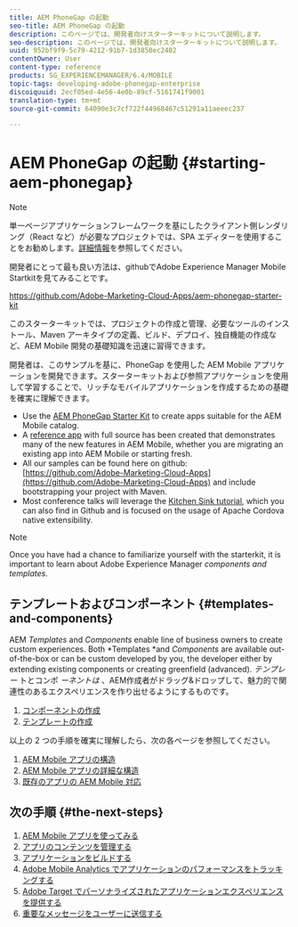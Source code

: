 ```yaml
---
title: AEM PhoneGap の起動
seo-title: AEM PhoneGap の起動
description: このページでは、開発者向けスターターキットについて説明します。
seo-description: このページでは、開発者向けスターターキットについて説明します。
uuid: 952bf9f9-5c79-4212-91b7-1d3850ec2402
contentOwner: User
content-type: reference
products: SG_EXPERIENCEMANAGER/6.4/MOBILE
topic-tags: developing-adobe-phonegap-enterprise
discoiquuid: 2ecf05ed-4e56-4e0b-89cf-5161741f9001
translation-type: tm+mt
source-git-commit: 64090e3c7cf722f44968467c51291a11aeeec237

---
```



# AEM PhoneGap の起動 {#starting-aem-phonegap}

>[!NOTE]
>
>単一ページアプリケーションフレームワークを基にしたクライアント側レンダリング（React など）が必要なプロジェクトでは、SPA エディターを使用することをお勧めします。[詳細情報](/help/sites-developing/spa-overview.md)を参照してください。

開発者にとって最も良い方法は、githubでAdobe Experience Manager Mobile Startkitを見てみることです。

https://github.com/Adobe-Marketing-Cloud-Apps/aem-phonegap-starter-kit

このスターターキットでは、プロジェクトの作成と管理、必要なツールのインストール、Maven アーキタイプの定義、ビルド、デプロイ、独自機能の作成など、AEM Mobile 開発の基礎知識を迅速に習得できます。

開発者は、このサンプルを基に、PhoneGap を使用した AEM Mobile アプリケーションを開発できます。スターターキットおよび参照アプリケーションを使用して学習することで、リッチなモバイルアプリケーションを作成するための基礎を確実に理解できます。

* Use the [AEM PhoneGap Starter Kit](https://github.com/Adobe-Marketing-Cloud-Apps/aem-phonegap-starter-kit) to create apps suitable for the AEM Mobile catalog.
* A [reference app](https://github.com/Adobe-Marketing-Cloud-Apps/aem-mobile-hybrid-reference) with full source has been created that demonstrates many of the new features in AEM Mobile, whether you are migrating an existing app into AEM Mobile or starting fresh.
* All our samples can be found here on github: [https://github.com/Adobe-Marketing-Cloud-Apps](https://github.com/Adobe-Marketing-Cloud-Apps) and include bootstrapping your project with Maven.
* Most conference talks will leverage the [Kitchen Sink tutorial](https://github.com/blefebvre/aem-phonegap-kitchen-sink), which you can also find in Github and is focused on the usage of Apache Cordova native extensibility.

>[!NOTE]
>
>Once you have had a chance to familiarize yourself with the starterkit, it is important to learn about Adobe Experience Manager *components and templates.*

## テンプレートおよびコンポーネント {#templates-and-components}

AEM *Templates* and *Components* enable line of business owners to create custom experiences. Both *Templates *and *Components* are available out-of-the-box or can be custom developed by you, the developer either by extending existing components or creating greenfield (advanced). *テンプレー* トとコンポ *ーネントは* 、AEM作成者がドラッグ&amp;ドロップして、魅力的で関連性のあるエクスペリエンスを作り出せるようにするものです。

1. [コンポーネントの作成](/help/sites-developing/components.md)
1. [テンプレートの作成](/help/sites-developing/templates.md)

以上の 2 つの手順を確実に理解したら、次の各ページを参照してください。

1. [AEM Mobile アプリの構造](/help/mobile/phonegap-structure-an-app.md)
1. [AEM Mobile アプリの詳細な構造](/help/mobile/phonegap-apps-arch.md)
1. [既存のアプリの AEM Mobile 対応](/help/mobile/phonegap-adding-content-to-imported-app.md)

## 次の手順 {#the-next-steps}

1. [AEM Mobile アプリを使ってみる](/help/mobile/starting-aem-phonegap-app.md)
1. [アプリのコンテンツを管理する](/help/mobile/phonegap-manage-app-content.md)
1. [アプリケーションをビルドする](/help/mobile/building-app-mobile-phonegap.md)
1. [Adobe Mobile Analytics でアプリケーションのパフォーマンスをトラッキングする](/help/mobile/phonegap-intro-to-app-analytics.md)
1. [Adobe Target でパーソナライズされたアプリケーションエクスペリエンスを提供する](/help/mobile/phonegap-aem-mobile-content-personalization.md)
1. [重要なメッセージをユーザーに送信する](/help/mobile/phonegap-push-notifications.md)
